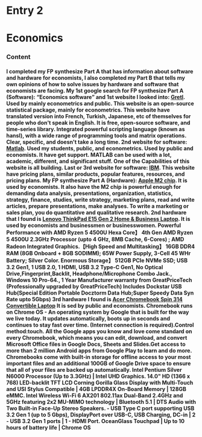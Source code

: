 # Entry 2
# Economics

### Content

#### I completed my FP synthesize Part A that has information about software and hardware for economists, I also completed my Part B that tells my own opinions of how to solve issues by hardware and software that economists are facing. My 1st google search for FP synthesize Part A (Software): “Economics software” and 1st website I looked into: [Gretl](https://gretl.sourceforge.net/). Used by mainly econometrics and public. This website is an open-source statistical package, mainly for econometrics. This website have translated version into French, Turkish, Japanese, etc of themselves for people who don't speak in English. It is free, open-source software, and time-series library. Integrated powerful scripting language (known as hansl), with a wide range of programming tools and matrix operations. Clear, specific, and doesn't take a long time. 2nd website for software: [Matlab](https://www.mathworks.com/products/matlab.html). Used my students, public, and econometrics. Used by public and economists. It have get support. MATLAB can be used with a lot, academic, different, and significant stuff. One of the Capabilities of this website is all building. Last or 3rd website for software:  [IBM](https://www.ibm.com/downloads/cas/XBZ7DOJM). This website have pricing plans, similar products, popular features, resources, and pricing plans. My FP synthesize Part A (Hardware): [Apple M2 chip](https://encrypted-tbn0.gstatic.com/images?q=tbn:ANd9GcTaIyectOULM1gbVwQHqXN7Q5QzveLXssz5lSkL7nQVA&s). It is used by economists. It also have the M2 chip is powerful enough for demanding data analysis, presentations, organization, statistics, strategy, finance, studies, write strategy, marketing plans, read and write articles, prepare presentations, make analyses. To write a marketing or sales plan, you do quantitative and qualitative research. 2nd hardware that I found is [Lenovo ThinkPad E15 Gen 2 Home & Business Laptop](https://m.media-amazon.com/images/I/71hwpV5oXsL._AC_UF894,1000_QL80_.jpg). It is used by economists and businessmen or businesswomen. Powerful Performance with AMD Ryzen 5 4500U Hexa Core】 4th Gen AMD Ryzen 5 4500U 2.3GHz Processor (upto 4 GHz, 8MB Cache, 6-Cores) ; AMD Radeon Integrated Graphics.【High Speed and Multitasking】 16GB DDR4 RAM (8GB Onboard + 8GB SODIMM); 65W Power Supply, 3-Cell 45 WHr Battery; Silver Color. Enormous Storage】 512GB PCIe NVMe SSD; USB 3.2 Gen1, 1 USB 2.0, 1 HDMI, USB 3.2 Type-C Gen1, No Optical Drive,Fingerprint,Backlit, Headphone/Microphone Combo Jack., Windows 10 Pro-64., 1 Year Manufacturer warranty from GreatPriceTech (Professionally upgraded by GreatPriceTech) Includes Dockstar USB Hub(Special Edition Portable Docztorm Data Hub;Super Speedy Data Syn Rate upto 5Gbps) 3rd hardware I found is [Acer Chromebook Spin 314 Convertible Laptop](https://m.media-amazon.com/images/I/51soQu6K+FL.jpg) It is sed by public and economists. Chromebook runs on Chrome OS - An operating system by Google that is built for the way we live today. It updates automatically, boots up in seconds and continues to stay fast over time. (Internet connection is required).Control method:touch. All the Google apps you know and love come standard on every Chromebook, which means you can edit, download, and convert Microsoft Office files in Google Docs, Sheets and Slides.Get access to more than 2 million Android apps from Google Play to learn and do more. Chromebooks come with built-in storage for offline access to your most important files and an additional 100GB of Google Drive space to ensure that all of your files are backed up automatically. Intel Pentium Silver N6000 Processor (Up to 3.3GHz) | Intel UHD Graphics. 14.0" HD (1366 x 768) LED-backlit TFT LCD Corning Gorilla Glass Display with Multi-Touch and USI Stylus Compatible | 4GB LPDDR4X On-Board Memory | 128GB eMMC. Intel Wireless Wi-Fi 6 AX201 802.11ax Dual-Band 2.4GHz and 5GHz featuring 2x2 MU-MIMO technology | Bluetooth 5.1 | DTS Audio with Two Built-in Face-Up Stereo Speakers. - USB Type C port supporting USB 3.2 Gen 1 (up to 5 Gbps), DisplayPort over USB-C, USB Charging, DC-in | 2 - USB 3.2 Gen 1 ports | 1 - HDMI Port. OceanGlass Touchpad | Up to 10 hours of battery life | Chrome OS





